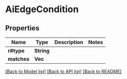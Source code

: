 # AiEdgeCondition

## Properties

Name | Type | Description | Notes
------------ | ------------- | ------------- | -------------
**r#type** | **String** |  | 
**matches** | **Vec<String>** |  | 

[[Back to Model list]](../README.md#documentation-for-models) [[Back to API list]](../README.md#documentation-for-api-endpoints) [[Back to README]](../README.md)


